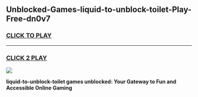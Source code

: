 
## Unblocked-Games-liquid-to-unblock-toilet-Play-Free-dn0v7
<h3>
<a href="https://premium76.site?title=liquid-to-unblock-toilet&ref=12A">CLICK TO PLAY</a></h3>
<hr>

<h3>
<a href="https://premium76.site?title=liquid-to-unblock-toilet&ref=12A">CLICK 2 PLAY</a>
  
</h3>

<a href="https://premium76.site?title=liquid-to-unblock-toilet&ref=12A"><img src="https://clearcache.store/games.png"></a>


**liquid-to-unblock-toilet games unblocked: Your Gateway to Fun and Accessible Online Gaming**
